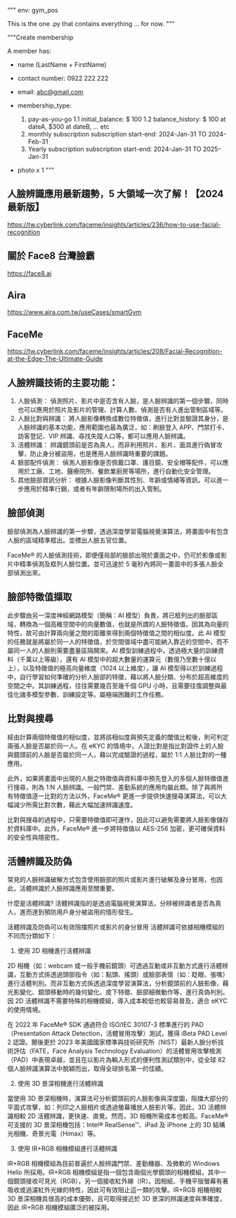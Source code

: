 """
env: gym_pos

This is the one .py that contains everything ... for now.
"""

"""Create membership

A member has:

- name (LastName + FirstName)
- contact number: 0922 222 222
- email: abc@gmail.com
- membership_type:

  1. pay-as-you-go
     1.1 initial_balance: $ 100
     1.2 balance_history: $ 100 at dateA, $300 at dateB, ... etc
  2. monthly subscription
     subscription start-end: 2024-Jan-31 TO 2024-Feb-31
  3. Yearly subscription
     subscription start-end: 2024-Jan-31 TO 2025-Jan-31

- photo x 1
  """

## 人臉辨識應用最新趨勢，5 大領域一次了解！【2024 最新版】

https://tw.cyberlink.com/faceme/insights/articles/236/how-to-use-facial-recognition

## 關於 Face8 台灣臉霸

https://face8.ai

## Aira

https://www.aira.com.tw/useCases/smartGym

## FaceMe

https://tw.cyberlink.com/faceme/insights/articles/208/Facial-Recognition-at-the-Edge-The-Ultimate-Guide

## 人臉辨識技術的主要功能：

1. 人臉偵測：
   偵測照片、影片中是否含有人臉，是人臉辨識的第一個步驟，同時也可以應用於照片及影片的管理、計算人數、偵測是否有人進出管制區域等。
2. 人臉比對與辨識：
   將人臉影像轉換成數位特徵值，進行比對並驗證其身分，是人臉辨識的基本功能，應用範圍也最為廣泛，如：刷臉登入 APP、門禁打卡、訪客登記、VIP 辨識、尋找失蹤人口等，都可以應用人臉辨識。
3. 活體辨識：
   辨識鏡頭前是否為真人，而非利用照片、影片、面具進行偽冒攻擊，防止身分被盜用，也是應用人臉辨識時重要的課題。
4. 臉部配件偵測：
   偵測人臉影像是否佩戴口罩、護目鏡、安全帽等配件，可以應用於工廠、工地、醫療院所、餐飲業廚房等場所，進行自動化安全管理。
5. 其他臉部資訊分析：
   根據人臉影像判斷其性別、年齡或情緒等資訊，可以進一步應用於精準行銷，或者有年齡限制場所的出入管制。

## 臉部偵測

臉部偵測為人臉辨識的第一步驟，透過深度學習電腦視覺演算法，將畫面中有包含人臉的區域精準框出。並標出人臉五官位置。

FaceMe® 的人臉偵測技術，即便僅局部的臉部出現於畫面之中，仍可於影像或影片中精準偵測及框列人臉位置。並可迅速於 5 毫秒內將同一畫面中的多張人臉全部偵測出來。

## 臉部特徵值擷取

此步驟由另一深度神經網路模型（簡稱：AI 模型）負責，將已框列出的臉部區域，轉換為一個高維空間中的向量數值，也就是所謂的人臉特徵值。因其為向量的特性，故可由計算兩向量之間的距離來得到兩個特徵值之間的相似度。此 AI 模型的任務就是將屬於同一人的特徵值，於空間值域中盡可能納入靠近的空間中，而不屬同一人的人臉則需要盡量區隔開來。AI 模型訓練過程中，透過極大量的訓練資料（千萬以上等級），還有 AI 模型中的超大數量的運算元（數億乃至數十億以上），以及特徵值的極高向量維度（1024 以上維度），讓 AI 模型得以於訓練過程中，自行學習如何準確的分析人臉部的特徵，藉以將人臉分類、分布於超高維度的空間之中。其訓練過程，往往需要幾百至幾千個 GPU 小時，且需要往復調整與最佳化諸多模型參數、訓練設定等。屬極端困難的工作任務。

## 比對與搜尋

經由計算兩個特徵值的相似度，並將該相似度與預先定義的閾值比較後，則可判定兩張人臉是否屬於同一人。在 eKYC 的情境中，人證比對是指比對證件上的人臉與鏡頭前的人臉是否屬於同一人，藉以完成驗證的過程，屬於 1:1 人臉比對的一種應用。

此外，如果將畫面中出現的人臉之特徵值與資料庫中預先登入的多個人臉特徵值進行搜尋，則為 1:N 人臉辨識。一般門禁、差勤系統的應用均屬此類。除了與將所有特徵值逐一比對的方法以外，FaceMe® 更進一步提供快速搜尋演算法，可以大幅減少所需比對次數，藉此大幅加速辨識速度。

比對與搜尋的過程中，只需要特徵值即可運作，因此可以避免需要將人臉影像儲存於資料庫中。此外，FaceMe® 進一步將特徵值以 AES-256 加密，更可確保資料的安全性與隱密性。

## 活體辨識及防偽

常見的人臉辨識破解方式包含使用臉部的照片或影片進行破解及身分冒用，也因此，活體辨識於人臉辨識應用至關重要。

什麼是活體辨識? 活體辨識指的是透過電腦視覺演算法，分辨被辨識者是否為真人，進而達到預防用戶身分被盜用的情形發生。

活體辨識及防偽可以有效阻擋照片或影片的身分冒用
活體辨識可依據相機模組的不同而分類如下：

1. 使用 2D 相機進行活體辨識

2D 相機（如：webcam 或一般手機前鏡頭）可透過互動或非互動方式進行活體辨識，互動方式係透過頭部指令（如：點頭、搖頭）或臉部表情（如：眨眼、張嘴）進行活體判別。而非互動方式係透過深度學習演算法，分析鏡頭前的人臉影像，藉光影變化、鏡頭移動時的幾何變化、皮下特徵、臉部細微動作等，進行真偽判別。因 2D 活體辨識不需要特殊的相機模組，導入成本較低也較容易普及，適合 eKYC 的使用情境。

在 2022 年 FaceMe® SDK 通過符合 ISO/IEC 30107-3 標準進行的 PAD（Presentation Attack Detection，活體冒用攻擊）測試，獲得 iBeta PAD Level 2 認證。爾後更於 2023 年美國國家標準與技術研究所（NIST）最新人臉分析技術評估（FATE，Face Analysis Technology Evaluation）的活體冒用攻擊檢測（PAD）中表現卓越，並且在以影片為輸入形式的便利性測試類別中，從全球 82 個人臉辨識演算法中脫穎而出，取得全球排名第一的佳績。

2. 使用 3D 景深相機進行活體辨識

當使用 3D 景深相機時，演算法可分析鏡頭前的人臉影像與深度圖，阻擋大部分的平面式攻擊，如：列印之人臉相片或透過螢幕播放人臉影片等。因此，3D 活體辨識相較 2D 活體辨識，更快速、直覺。然而，3D 相機所需成本也較高。FaceMe® 可支援的 3D 景深相機包括：Intel® RealSense™、iPad 及 iPhone 上的 3D 結構光相機、奇景光電（Himax）等。

3. 使用 IR+RGB 相機模組進行活體辨識

IR+RGB 相機模組為目前普遍於人臉辨識門禁、差勤機器、及微軟的 Windows Hello 所採用。IR+RGB 相機模組是指一個包含兩個光學鏡頭的相機模組，其中一個鏡頭接收可見光（RGB），另一個接收紅外線（IR）。因相紙、手機平版螢幕有著吸收或過濾紅外光線的特性，因此可有效阻止這一類的攻擊。IR+RGB 相機相較 3D 景深相機具很高的成本優勢，且可取得接近於 3D 景深的辨識速度與準確度，因此 IR+RGB 相機模組廣泛的被採用。
